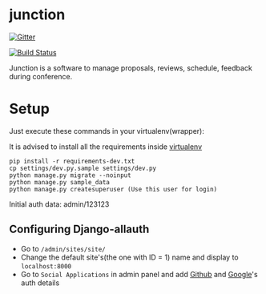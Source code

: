 junction
========

[![Gitter](https://badges.gitter.im/Join%20Chat.svg)](https://gitter.im/pythonindia/junction?utm_source=badge&utm_medium=badge&utm_campaign=pr-badge&utm_content=badge)

[![Build Status](https://travis-ci.org/pythonindia/junction.svg)](https://travis-ci.org/pythonindia/junction)

Junction is a software to manage proposals, reviews, schedule, feedback during conference.

Setup
=====

Just execute these commands in your virtualenv(wrapper):

It is advised to install all the requirements inside [virtualenv](https://virtualenv.pypa.io/en/latest/)
```
pip install -r requirements-dev.txt
cp settings/dev.py.sample settings/dev.py
python manage.py migrate --noinput
python manage.py sample_data
python manage.py createsuperuser (Use this user for login)
```

Initial auth data: admin/123123

Configuring Django-allauth
---------------------------

 - Go to `/admin/sites/site/` 
 - Change the default site's(the one with ID = 1) name and display to `localhost:8000`
 - Go to `Social Applications` in admin panel and add [Github](http://django-allauth.readthedocs.org/en/latest/providers.html#github) and [Google](http://django-allauth.readthedocs.org/en/latest/providers.html#google)'s auth details
